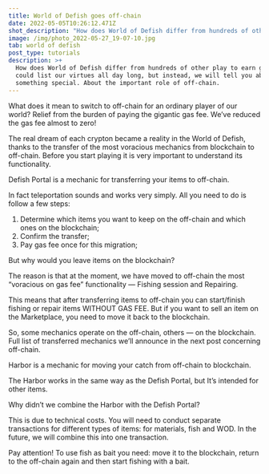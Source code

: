 ```yaml
---
title: World of Defish goes off-chain
date: 2022-05-05T10:26:12.471Z
shot_description: "How does World of Defish differ from hundreds of other play to earn games? "
image: /img/photo_2022-05-27_19-07-10.jpg
tab: world of defish
post_type: tutorials
description: >+
  How does World of Defish differ from hundreds of other play to earn games? We
  could list our virtues all day long, but instead, we will tell you about
  something special. About the important role of off-chain.
---
```

<!--StartFragment-->

What does it mean to switch to off-chain for an ordinary player of our world? Relief from the burden of paying the gigantic gas fee. We’ve reduced the gas fee almost to zero!

The real dream of each crypton became a reality in the World of Defish, thanks to the transfer of the most voracious mechanics from blockchain to off-chain. Before you start playing it is very important to understand its functionality.

Defish Portal is a mechanic for transferring your items to off-chain.

In fact teleportation sounds and works very simply. All you need to do is follow a few steps:

1. Determine which items you want to keep on the off-chain and which ones on the blockchain;
2. Confirm the transfer;
3. Pay gas fee once for this migration;

But why would you leave items on the blockchain?

The reason is that at the moment, we have moved to off-chain the most “voracious on gas fee” functionality — Fishing session and Repairing.

This means that after transferring items to off-chain you can start/finish fishing or repair items WITHOUT GAS FEE. But if you want to sell an item on the Marketplace, you need to move it back to the blockchain.

So, some mechanics operate on the off-chain, others — on the blockchain. Full list of transferred mechanics we’ll announce in the next post concerning off-chain.

Harbor is a mechanic for moving your catch from off-chain to blockchain.

The Harbor works in the same way as the Defish Portal, but It’s intended for other items.

Why didn’t we combine the Harbor with the Defish Portal?

This is due to technical costs. You will need to conduct separate transactions for different types of items: for materials, fish and WOD. In the future, we will combine this into one transaction.

Pay attention! To use fish as bait you need: move it to the blockchain, return to the off-chain again and then start fishing with a bait.



<!--EndFragment-->